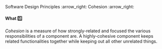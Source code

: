<link rel="stylesheet" href="{{baseUrl}}/css/textbook.css">

<div class="website-content">

<div id="path">Software Design Principles :arrow_right: Cohesion :arrow_right:</div>

<div id="title">

#### What :one:

</div>

<div id="body">

_Cohesion_ is a measure of how strongly-related and focused the various responsibilities of a component are. A highly-cohesive component keeps related functionalities together while keeping out all other unrelated things.

</div>

</div>
